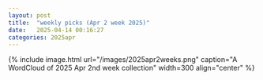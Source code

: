 ```yaml
---
layout: post
title:  "weekly picks (Apr 2 week 2025)"
date:   2025-04-14 00:16:27
categories: 2025apr
---
```


{% include image.html url="/images/2025apr2weeks.png" caption="A WordCloud of 2025 Apr 2nd week collection" width=300 align="center" %}



